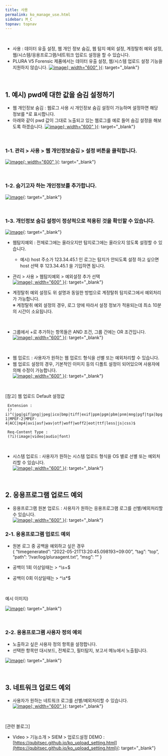 ```yaml
---
title: 사용
permalink: ko_manage_use.html
sidebar: M_C
topnav: topnav
---
```


<br />

- 사용 : 데이터 유출 설정, 웹 개인 정보 숨김, 웹 탐지 예외 설정, 계정탈취 예외 설정, 웹/시스템/응용프로그램/네트워크 업로드 설정을 할 수 있습니다.
- PLURA V5 Forensic 제품에서는 데이터 유출 설정, 웹/시스템 업로드 설정 기능을 지원하지 않습니다.
[![image](/docs/images/Manual/common/manage/use/16.png){: width="600" }](/docs/images/Manual/common/manage/use/16.png){: target="_blank"}

<br />

## 1. 예시) pwd에 대한 값을 숨김 설정하기
- 웹 개인정보 숨김 : 웹로그 사용 시 개인정보 숨김 설정이 가능하며 설정하면 해당 정보를 *로 표시합니다.
- 아래와 같이 pwd 값이 그대로 노출되고 있는 웹로그를 예로 들어 숨김 설정을 해보도록 하겠습니다.
[![image](/docs/images/Manual/common/manage/use/2.png){: width="600" }](/docs/images/Manual/common/manage/use/2.png){: target="_blank"}

<br />

### 1-1. 관리 > 사용 > 웹 개인정보숨김 > 설정 버튼을 클릭합니다.   
[![image](/docs/images/Manual/common/manage/use/3.png){: width="600" }](/docs/images/Manual/common/manage/use/3.png){: target="_blank"}

<br />

### 1-2. 숨기고자 하는 개인정보를 추가합니다.   
[![image](/docs/images/Manual/common/manage/use/4.png)](/docs/images/Manual/common/manage/use/4.png){: target="_blank"}

<br />

### 1-3. 개인정보 숨김 설정이 정상적으로 적용된 것을 확인할 수 있습니다.   
[![image](/docs/images/Manual/common/manage/use/5.png)](/docs/images/Manual/common/manage/use/5.png){: target="_blank"}

- 웹탐지예외 : 전체로그에는 올라오지만 탐지로그에는 올라오지 않도록 설정할 수 있습니다.
   - 예시) host 주소가 123.34.45.1 인 로그는 탐지가 안되도록 설정 하고 싶으면 host 선택 후 123.34.45.1 을 기입하면 됩니다.
- 관리 > 사용 > 웹탐지예외 > 예외설정 추가 선택   
[![image](/docs/images/Manual/common/manage/use/6.png){: width="600" }](/docs/images/Manual/common/manage/use/1.png){: target="_blank"}

- 계정탈취 예외 설정도 위 설명과 동일한 방법으로 계정탈취 탐지로그에서 예외처리가 가능합니다.   
  ※ 계정탈취 예외 설정의 경우, 로그 양에 따라서 설정 정보가 적용되는데 최소 10분의 시간이 소요됩니다.
 
<br />

- 그룹에서 +로 추가하는 항목들은 AND 조건, 그룹 간에는 OR 조건입니다.   
[![image](/docs/images/Manual/common/manage/use/7.png){: width="600" }](/docs/images/Manual/common/manage/use/7.png){: target="_blank"}

<br />

- 웹 업로드 : 사용자가 원하는 웹 업로드 형식을 선별 또는 예외처리할  수 있습니다.   
- 웹 업로드 설정의 경우, 기본적인 이미지 등의 디폴트 설정이 되어있으며 사용자에 의해 수정이 가능합니다.   
[![image](/docs/images/Manual/common/manage/use/8.png){: width="600" }](/docs/images/Manual/common/manage/use/8.png){: target="_blank"}

<br />

[참고] 웹 업로드 Default 설정값   

     Extension : 
     (?i)^(jpg|gif|png|jpeg|ico|bmp|tiff|exif|ppm|pgm|pbm|pnm|mng|pgf|tga|bpg|cgm|svg|hevc|wmv|Xvid|VP6|VP7|VP8|VP9|MPEG-1|MPEF-2|MPEF-4|ACC|mp4|avi|asf|wav|otf|woff|woff2|eot|ttf|less|js|css)$

     Req-Content Type : 
     (?i)(image|video|audio|font)

<br />

- 시스템 업로드 : 사용자가 원하는 시스템 업로드 형식을 OS 별로 선별 또는 예외처리할 수 있습니다.   
[![image](/docs/images/Manual/common/manage/use/9.png){: width="600" }](/docs/images/Manual/common/manage/use/9.png){: target="_blank"}


<!--
<br />

## 2. 윈도우 에이전트 이벤트 채널에 대한 로그 수집을 ON/OFF 할 수 있습니다.

- 설정 OFF인 경우, 해당 채널에 대한 로그 수집을 하지 않습니다.

### 2-1. 경로
C:\ → Program Files(x86) → PLURA → 메모장(또는 Notepad++)에서 @ELC_config.ini 파일 실행(관리자 권한)

[![image](/docs/images/Manual/common/manage/use/10.png){: width="600" }](/docs/images/Manual/common/manage/use/10.png){: target="_blank"}

<br />

### 2-2. 설정값 추가
[![image](/docs/images/Manual/common/manage/use/11.png){: width="600" }](/docs/images/Manual/common/manage/use/11.png){: target="_blank"}

@ELC_config.ini 파일을 관리자 권한으로 실행한 후, 아래의 설정값을 추가합니다.
- on(채널 로그 수집 활성화), off(채널 로그 수집 비활성화)

     [EVENTLOG]

     DEFAULT=off
     SECURITY=off
     ETC=on

<br />

- DEFAULT Channel : Application, System, Setup, Sysmon log
- SECURITY Channel : Security log
- ETC : DEFAULT, SECURITY Channel 로그를 제외한 모든 로그

-->

<br /> 

## 2. 응용프로그램 업로드 예외

- 응용프로그램 원본 업로드 : 사용자가 원하는 응용프로그램 로그를 선별/예외처리할 수 있습니다.   
[![image](/docs/images/Manual/common/manage/use/12.png){: width="600" }](/docs/images/Manual/common/manage/use/12.png){: target="_blank"}

### 2-1. 응용프로그램 업로드 예외

- 원본 로그 중 공백을 예외하고 싶은 경우   
{ “timegenerated”: “2022-05-21T13:20:45.098193+09:00”, “tag”: “top”, “path”: “/var/log/pluraagent.txt”, “msg”: “” }

- 공백이 1회 이상일때는 > ^\s+$

- 공백이 0회 이상일때는 > ^\s*$

<br />

예시 이미지)

[![image](/docs/images/Manual/common/manage/use/13.png)](/docs/images/Manual/common/manage/use/13.png){: target="_blank"}

<br />

### 2-2. 응용프로그램 사용자 정의 예외
- 노출하고 싶은 사용자 정의 항목을 설정합니다.
- 선택한 항목만 대시보드, 전체로그, 필터탐지, 보고서 메뉴에서 노출됩니다.

[![image](/docs/images/Manual/common/manage/use/14.png)](/docs/images/Manual/common/manage/use/14.png){: target="_blank"}

<br />

## 3. 네트워크 업로드 예외
- 사용자가 원하는 네트워크 로그를 선별/예외처리할 수 있습니다.   
[![image](/docs/images/Manual/common/manage/use/15.png){: width="600" }](/docs/images/Manual/common/manage/use/15.png){: target="_blank"}

<br />

[관련 블로그]

- Video > 기능소개 > SIEM > 업로드설정 DEMO : [https://qubitsec.github.io/ko_upload_setting.html](https://qubitsec.github.io/ko_upload_setting.html){: target="_blank"}